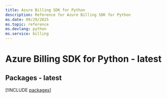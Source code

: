 ```yaml
---
title: Azure Billing SDK for Python
description: Reference for Azure Billing SDK for Python
ms.date: 09/29/2025
ms.topic: reference
ms.devlang: python
ms.service: billing
---
```

# Azure Billing SDK for Python - latest
## Packages - latest
[!INCLUDE [packages](billing-index.md)]